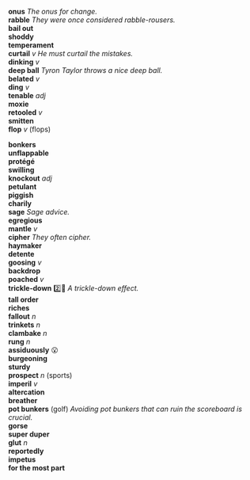 
__onus__ _The onus for change._  
__rabble__ _They were once considered rabble-rousers._  
__bail out__  
__shoddy__  
__temperament__  
__curtail__ _v_ _He must curtail the mistakes._  
__dinking__ _v_  
__deep ball__ _Tyron Taylor throws a nice deep ball._  
__belated__ _v_  
__ding__ _v_  
__tenable__ _adj_  
__moxie__  
__retooled__ _v_  
__smitten__  
__flop__ _v_ (flops)  


__bonkers__  
__unflappable__  
__protégé__  
__swilling__  
__knockout__ _adj_  
__petulant__  
__piggish__  
__charily__  
__sage__ _Sage advice._  
__egregious__  
__mantle__ _v_  
__cipher__ _They often cipher._  
__haymaker__  
__detente__  
__goosing__ _v_  
__backdrop__  
__poached__ _v_  
__trickle-down__ :two::shit: _A trickle-down effect._  
__tall order__  
__riches__  
__fallout__ _n_  
__trinkets__ _n_  
__clambake__ _n_  
__rung__ _n_  
__assiduously__ :open_mouth:  
__burgeoning__  
__sturdy__  
__prospect__ _n_ (sports)  
__imperil__ _v_  
__altercation__  
__breather__  
__pot bunkers__ (golf) _Avoiding pot bunkers that can ruin the scoreboard is crucial._  
__gorse__  
__super duper__  
__glut__ _n_  
__reportedly__  
__impetus__  
__for the most part__  
